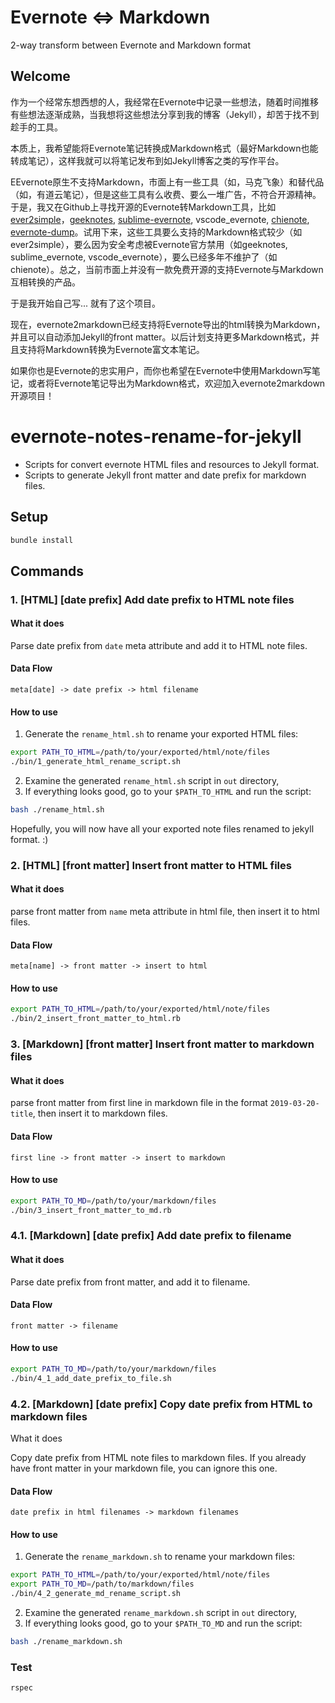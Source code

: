 # Evernote <=> Markdown

2-way transform between Evernote and Markdown format

## Welcome

作为一个经常东想西想的人，我经常在Evernote中记录一些想法，随着时间推移有些想法逐渐成熟，当我想将这些想法分享到我的博客（Jekyll），却苦于找不到趁手的工具。

本质上，我希望能将Evernote笔记转换成Markdown格式（最好Markdown也能转成笔记），这样我就可以将笔记发布到如Jekyll博客之类的写作平台。

EEvernote原生不支持Markdown，市面上有一些工具（如，马克飞象）和替代品（如，有道云笔记），但是这些工具有么收费、要么一堆广告，不符合开源精神。于是，我又在Github上寻找开源的Evernote转Markdown工具，比如[ever2simple](https://github.com/dougdiego/ever2simple)，[geeknotes](https://github.com/jeffkowalski/geeknote), [sublime-evernote](https://github.com/bordaigorl/sublime-evernote), vscode_evernote, [chienote](https://github.com/chiepomme/chienote), [evernote-dump](https://github.com/exomut/evernote-dump)。试用下来，这些工具要么支持的Markdown格式较少（如ever2simple），要么因为安全考虑被Evernote官方禁用（如geeknotes, sublime_evernote, vscode_evernote），要么已经多年不维护了（如chienote）。总之，当前市面上并没有一款免费开源的支持Evernote与Markdown互相转换的产品。

于是我开始自己写... 就有了这个项目。

现在，evernote2markdown已经支持将Evernote导出的html转换为Markdown，并且可以自动添加Jekyll的front matter。以后计划支持更多Markdown格式，并且支持将Markdown转换为Evernote富文本笔记。

如果你也是Evernote的忠实用户，而你也希望在Evernote中使用Markdown写笔记，或者将Evernote笔记导出为Markdown格式，欢迎加入evernote2markdown开源项目！

# evernote-notes-rename-for-jekyll
- Scripts for convert evernote HTML files and resources to Jekyll format.
- Scripts to generate Jekyll front matter and date prefix for markdown files.

## Setup

```bash
bundle install
```

## Commands

### 1. [HTML] [date prefix] Add date prefix to HTML note files

#### What it does

Parse date prefix from `date` meta attribute and add it to HTML note files.

#### Data Flow

`meta[date] -> date prefix -> html filename`

#### How to use

1. Generate the `rename_html.sh` to rename your exported HTML files:

```bash
export PATH_TO_HTML=/path/to/your/exported/html/note/files
./bin/1_generate_html_rename_script.sh
```

2. Examine the generated `rename_html.sh` script in `out` directory,
3. If everything looks good, go to your `$PATH_TO_HTML` and run the script:

```bash
bash ./rename_html.sh
```

Hopefully, you will now have all your exported note files renamed to jekyll format. :)

### 2. [HTML] [front matter] Insert front matter to HTML files

#### What it does

parse front matter from `name` meta attribute in html file, then insert it to html files.

#### Data Flow

`meta[name] -> front matter -> insert to html`

#### How to use

```bash
export PATH_TO_HTML=/path/to/your/exported/html/note/files
./bin/2_insert_front_matter_to_html.rb
```

### 3. [Markdown] [front matter] Insert front matter to markdown files

#### What it does

parse front matter from first line in markdown file in the format `2019-03-20-title`, then insert it to markdown files.

#### Data Flow

 `first line -> front matter -> insert to markdown`

#### How to use

```bash
export PATH_TO_MD=/path/to/your/markdown/files
./bin/3_insert_front_matter_to_md.rb
```

### 4.1. [Markdown] [date prefix] Add date prefix to filename

#### What it does

Parse date prefix from front matter, and add it to filename.

#### Data Flow

`front matter -> filename`

#### How to use

```bash
export PATH_TO_MD=/path/to/your/markdown/files
./bin/4_1_add_date_prefix_to_file.sh
```

### 4.2. [Markdown] [date prefix] Copy date prefix from HTML to markdown files

What it does

Copy date prefix from HTML note files to markdown files. If you already have front matter in your markdown file, you can ignore this one.

#### Data Flow

`date prefix in html filenames -> markdown filenames`

#### How to use

1. Generate the `rename_markdown.sh` to rename your markdown files:

```bash
export PATH_TO_HTML=/path/to/your/exported/html/note/files
export PATH_TO_MD=/path/to/markdown/files
./bin/4_2_generate_md_rename_script.sh
```

2. Examine the generated `rename_markdown.sh` script in `out` directory,
3. If everything looks good, go to your `$PATH_TO_MD` and run the script:

```bash
bash ./rename_markdown.sh
```

### Test

```bash
rspec
```

